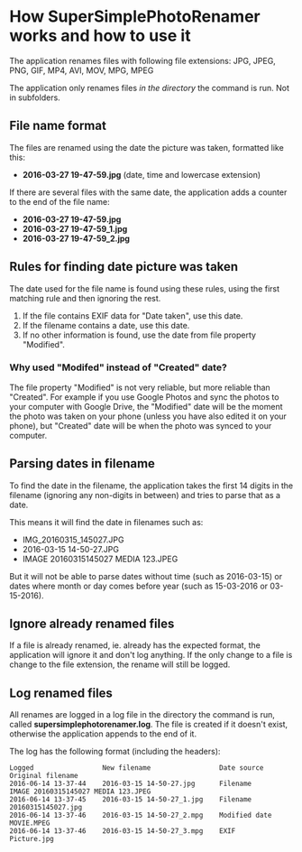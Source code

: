 ﻿# How SuperSimplePhotoRenamer works and how to use it

The application renames files with following file extensions: JPG, JPEG, PNG, GIF, MP4, AVI, MOV, MPG, MPEG

The application only renames files *in the directory* the command is run. Not in subfolders.

## File name format

The files are renamed using the date the picture was taken, formatted like this:

* **2016-03-27 19-47-59.jpg** (date, time and lowercase extension)

If there are several files with the same date, the application adds a counter to the end of the file name:

* **2016-03-27 19-47-59.jpg**
* **2016-03-27 19-47-59_1.jpg**
* **2016-03-27 19-47-59_2.jpg**

## Rules for finding date picture was taken

The date used for the file name is found using these rules, using the first matching rule and then ignoring the rest.

1. If the file contains EXIF data for "Date taken", use this date.
2. If the filename contains a date, use this date.
3. If no other information is found, use the date from file property "Modified".

### Why used "Modifed" instead of "Created" date?

The file property "Modified" is not very reliable, but more reliable than "Created". For example if you use Google Photos and sync the photos to your computer with Google Drive, the "Modified" date will be the moment the photo was taken on your phone (unless you have also edited it on your phone), but "Created" date will be when the photo was synced to your computer.

## Parsing dates in filename

To find the date in the filename, the application takes the first 14 digits in the filename (ignoring any non-digits in between) and tries to parse that as a date.

This means it will find the date in filenames such as:
* IMG_20160315_145027.JPG
* 2016-03-15 14-50-27.JPG
* IMAGE 20160315145027 MEDIA 123.JPEG

But it will not be able to parse dates without time (such as 2016-03-15) or dates where month or day comes before year (such as 15-03-2016 or 03-15-2016).

## Ignore already renamed files

If a file is already renamed, ie. already has the expected format, the application will ignore it and don't log anything. If the only change to a file is change to the file extension, the rename will still be logged.

## Log renamed files

All renames are logged in a log file in the directory the command is run, called **supersimplephotorenamer.log**. The file is created if it doesn't exist, otherwise the application appends to the end of it.

The log has the following format (including the headers):

    Logged                 New filename                 Date source      Original filename
    2016-06-14 13-37-44    2016-03-15 14-50-27.jpg      Filename         IMAGE 20160315145027 MEDIA 123.JPEG
    2016-06-14 13-37-45    2016-03-15 14-50-27_1.jpg    Filename         20160315145027.jpg
    2016-06-14 13-37-46    2016-03-15 14-50-27_2.mpg    Modified date    MOVIE.MPEG
    2016-06-14 13-37-46    2016-03-15 14-50-27_3.mpg    EXIF             Picture.jpg